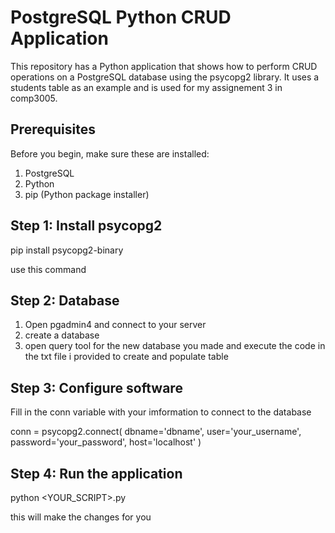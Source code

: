 # PostgreSQL Python CRUD Application
This repository has a Python application that shows how to perform CRUD operations on a PostgreSQL database using the psycopg2 library. It uses a students table as an example and is used for my assignement 3 in comp3005.

## Prerequisites
Before you begin, make sure these are installed:

1. PostgreSQL
2. Python 
3. pip (Python package installer)

## Step 1: Install psycopg2
pip install psycopg2-binary

use this command

## Step 2: Database
1. Open pgadmin4 and connect to your server
2. create a database
3. open query tool for the new database you made and execute the code in the txt 
   file i provided to create and populate table

## Step 3: Configure software
Fill in the conn variable with your imformation to connect to the database

conn = psycopg2.connect(
    dbname='dbname', 
    user='your_username', 
    password='your_password', 
    host='localhost'
)


## Step 4: Run the application

python <YOUR_SCRIPT>.py

this will make the changes for you

